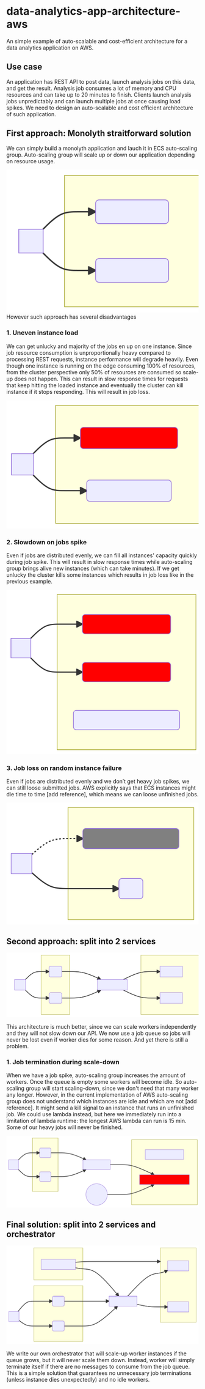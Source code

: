 # data-analytics-app-architecture-aws

An simple example of auto-scalable and cost-efficient architecture for a data analytics application on AWS. 

## Use case

An application has REST API to post data, launch analysis jobs on this data, and get the result. Analysis job consumes a lot of memory and CPU resources and can take up to 20 minutes to finish. Clients launch analysis jobs unpredictably and can launch multiple jobs at once causing load spikes. We need to design an auto-scalable and cost efficient architecture of such application.

## First approach: Monolyth straitforward solution

We can simply build a monolyth application and lauch it in ECS auto-scaling group. Auto-scaling group will scale up or down our application depending on resource usage. 

![diagram](./README.output-1.svg)
However such approach has several disadvantages

### 1. Uneven instance load

We can get unlucky and majority of the jobs en up on one instance. Since job resource consumption is unproportionally heavy compared to processing REST requests, instance performance will degrade heavily. Even though one instance is running on the edge consuming 100% of resources, from the cluster perspective only 50% of resources are consumed so scale-up does not happen. This can result in slow response times for requests that keep hitting the loaded instance and eventually the cluster can kill instance if it stops responding. This will result in job loss.

![diagram](./README.output-2.svg)

### 2. Slowdown on jobs spike

Even if jobs are distributed evenly, we can fill all instances' capacity quickly during job spike. This will result in slow response times while auto-scaling group brings alive new instances (which can take minutes). If we get unlucky the cluster kills some instances which results in job loss like in the previous example.

![diagram](./README.output-3.svg)

### 3. Job loss on random instance failure

Even if jobs are distributed evenly and we don’t get heavy job spikes, we can still loose submitted jobs. AWS explicitly says that ECS instances might die time to time [add reference], which means we can loose unfinished jobs. 

![diagram](./README.output-4.svg)

## Second approach: split into 2 services

![diagram](./README.output-5.svg)

This architecture is much better, since we can scale workers independently and they will not slow down our API. We now use a job queue so jobs will never be lost even if worker dies for some reason. And yet there is still a problem.

### 1. Job termination during scale-down

When we have a job spike, auto-scaling group increases the amount of workers. Once the queue is empty some workers will become idle. So auto-scaling group will start scaling-down, since we don't need that many worker any longer. However, in the current implementation of AWS auto-scaling group does not understand which instances are idle and which are not [add reference]. It might send a kill signal to an instance that runs an unfinished job. We could use lambda instead, but here we immediately run into a limitation of lambda runtime: the longest AWS lambda can run is 15 min. Some of our heavy jobs will never be finished.

![diagram](./README.output-6.svg)

## Final solution: split into 2 services and orchestrator

![diagram](./README.output-7.svg)

We write our own orchestrator that will scale-up worker instances if the queue grows, but it will never scale them down. Instead, worker will simply terminate itself if there are no messages to consume from the job queue. This is a simple solution that guarantees no unnecessary job terminations (unless instance dies unexpectedly) and no idle workers.
